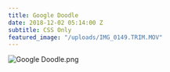 ```yaml
---
title: Google Doodle
date: 2018-12-02 05:14:00 Z
subtitle: CSS Only
featured_image: "/uploads/IMG_0149.TRIM.MOV"
---
```


![Google Doodle.png](/uploads/Google%20Doodle.png)